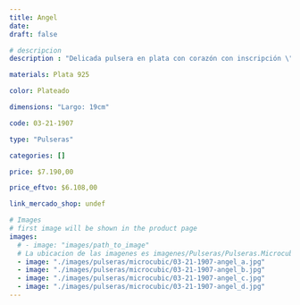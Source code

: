 ```yaml
---
title: Angel
date: 
draft: false

# descripcion
description : "Delicada pulsera en plata con corazón con inscripción \"Angel\" con cristales cubic. Largo regulable. "

materials: Plata 925

color: Plateado

dimensions: "Largo: 19cm"

code: 03-21-1907

type: "Pulseras"

categories: []

price: $7.190,00

price_eftvo: $6.108,00

link_mercado_shop: undef

# Images
# first image will be shown in the product page
images:
  # - image: "images/path_to_image"
  # La ubicacion de las imagenes es imagenes/Pulseras/Pulseras.Microcubic/03-21-1907-angel
  - image: "./images/pulseras/microcubic/03-21-1907-angel_a.jpg"
  - image: "./images/pulseras/microcubic/03-21-1907-angel_b.jpg"
  - image: "./images/pulseras/microcubic/03-21-1907-angel_c.jpg"
  - image: "./images/pulseras/microcubic/03-21-1907-angel_d.jpg"
---
```

